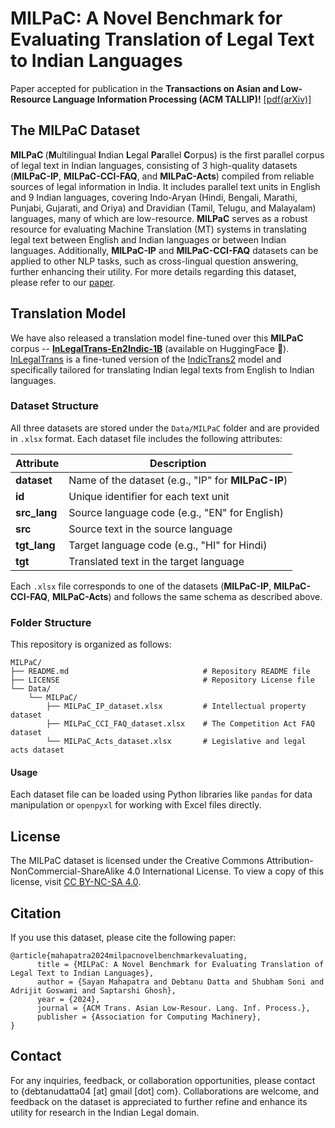 # MILPaC: A Novel Benchmark for Evaluating Translation of Legal Text to Indian Languages

Paper accepted for publication in the **Transactions on Asian and Low-Resource Language Information Processing (ACM TALLIP)!** <a href="https://arxiv.org/abs/2310.09765">[pdf(arXiv)]</a>

## The MILPaC Dataset 
<b> MILPaC </b> (**M**ultilingual **I**ndian **L**egal **Pa**rallel **C**orpus) is the first parallel corpus of legal text in Indian languages, consisting of 3 high-quality datasets (**MILPaC-IP**, **MILPaC-CCI-FAQ**, and **MILPaC-Acts**) compiled from reliable sources of legal information in India. It includes parallel text units in English and 9 Indian languages, covering Indo-Aryan (Hindi, Bengali, Marathi, Punjabi, Gujarati, and Oriya) and Dravidian (Tamil, Telugu, and Malayalam) languages, many of which are low-resource. **MILPaC** serves as a robust resource for evaluating Machine Translation (MT) systems in translating legal text between English and Indian languages or between Indian languages. Additionally, **MILPaC-IP** and **MILPaC-CCI-FAQ** datasets can be applied to other NLP tasks, such as cross-lingual question answering, further enhancing their utility. For more details regarding this dataset, please refer to our <a href="https://arxiv.org/abs/2310.09765">paper</a>.

## Translation Model
We have also released a translation model fine-tuned over this <b> MILPaC </b> corpus -- [**InLegalTrans-En2Indic-1B**](https://huggingface.co/law-ai/InLegalTrans-En2Indic-1B) (available on HuggingFace 🤗). [InLegalTrans](https://huggingface.co/law-ai/InLegalTrans-En2Indic-1B) is a fine-tuned version of the [IndicTrans2](https://huggingface.co/ai4bharat/indictrans2-en-indic-1B) model and specifically tailored for translating Indian legal texts from English to Indian languages.

### Dataset Structure

All three datasets are stored under the `Data/MILPaC` folder and are provided in `.xlsx` format. Each dataset file includes the following attributes:

| Attribute      | Description                                         |
|----------------|-----------------------------------------------------|
| **dataset**    | Name of the dataset (e.g., "IP" for **MILPaC-IP**)  |
| **id**         | Unique identifier for each text unit                |
| **src_lang**    | Source language code (e.g., "EN" for English)      |
| **src**         | Source text in the source language                 |
| **tgt_lang**    | Target language code (e.g., "HI" for Hindi)        |
| **tgt**         | Translated text in the target language             |

Each `.xlsx` file corresponds to one of the datasets (**MILPaC-IP**, **MILPaC-CCI-FAQ**, **MILPaC-Acts**) and follows the same schema as described above.

### Folder Structure

This repository is organized as follows:
```
MILPaC/
├── README.md                              # Repository README file
├── LICENSE                                # Repository License file
└── Data/
    └── MILPaC/
        ├── MILPaC_IP_dataset.xlsx         # Intellectual property dataset
        ├── MILPaC_CCI_FAQ_dataset.xlsx    # The Competition Act FAQ dataset
        └── MILPaC_Acts_dataset.xlsx       # Legislative and legal acts dataset
```

#### Usage

Each dataset file can be loaded using Python libraries like `pandas` for data manipulation or `openpyxl` for working with Excel files directly.

## License
The MILPaC dataset is licensed under the Creative Commons Attribution-NonCommercial-ShareAlike 4.0 International License. To view a copy of this license, visit [CC BY-NC-SA 4.0](https://creativecommons.org/licenses/by-nc-sa/4.0/).

## Citation
If you use this dataset, please cite the following paper:
```
@article{mahapatra2024milpacnovelbenchmarkevaluating,
      title = {MILPaC: A Novel Benchmark for Evaluating Translation of Legal Text to Indian Languages}, 
      author = {Sayan Mahapatra and Debtanu Datta and Shubham Soni and Adrijit Goswami and Saptarshi Ghosh},
      year = {2024},
      journal = {ACM Trans. Asian Low-Resour. Lang. Inf. Process.},
      publisher = {Association for Computing Machinery},
}
```


## Contact
For any inquiries, feedback, or collaboration opportunities, please contact to {debtanudatta04 [at] gmail [dot] com}. Collaborations are welcome, and feedback on the dataset is appreciated to further refine and enhance its utility for research in the Indian Legal domain.
